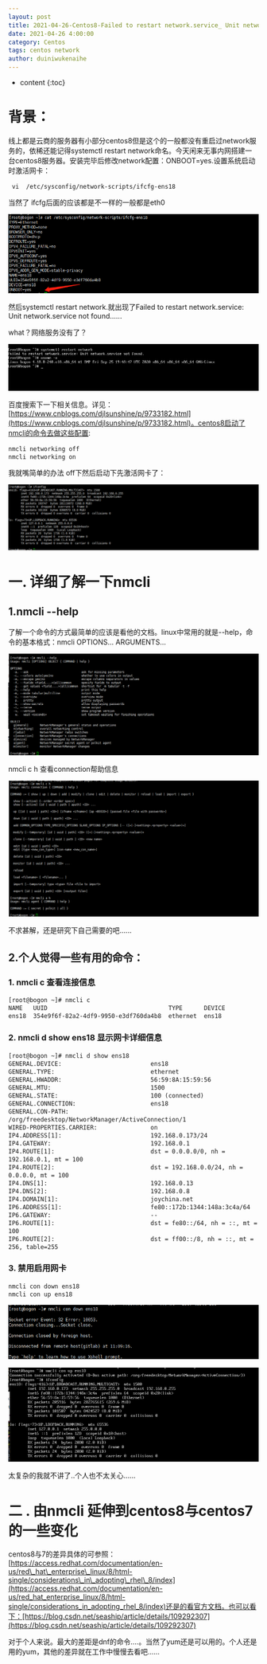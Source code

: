 ```yaml
---
layout: post
title: 2021-04-26-Centos8-Failed to restart network.service_ Unit network.service not found
date: 2021-04-26 4:00:00
category: Centos
tags: centos network
author: duiniwukenaihe
---
```

* content
{:toc}

# 背景：

线上都是云商的服务器有小部分centos8但是这个的一般都没有重启过network服务的，依稀还能记得systemctl restart network命名。今天闲来无事内网搭建一台centos8服务器。安装完毕后修改network配置：ONBOOT=yes.设置系统启动时激活网卡：

```
 vi  /etc/sysconfig/network-scripts/ifcfg-ens18
```

当然了 ifcfg后面的应该都是不一样的一般都是eth0

![image.png](/assets/images/2021/04-26/k5wcylsxhy.png)

然后systemctl  restart network.就出现了Failed to restart network.service: Unit network.service not found......

what？网络服务没有了？

![image.png](/assets/images/2021/04-26/fx6t9vx67h.png)

百度搜索下一下相关信息。详见：[https://www.cnblogs.com/djlsunshine/p/9733182.html](https://www.cnblogs.com/djlsunshine/p/9733182.html)。centos8启动了nmcli的命令去做这些配置:

```
nmcli networking off
nmcli networking on
```

我就嘴简单的办法 off下然后启动下先激活网卡了：

![image.png](/assets/images/2021/04-26/b1twpy1hsn.png)

# 一. 详细了解一下nmcli

## 1.nmcli --help

了解一个命令的方式最简单的应该是看他的文档。linux中常用的就是--help，命令的基本格式：nmcli OPTIONS... ARGUMENTS...

![image.png](/assets/images/2021/04-26/6kj5gpczkj.png)

nmcli c h 查看connection帮助信息

![image.png](/assets/images/2021/04-26/8gjmujm30n.png)

不求甚解，还是研究下自己需要的吧......

## 2.个人觉得一些有用的命令：

### 1. nmcli c 查看连接信息

```
[root@bogon ~]# nmcli c
NAME   UUID                                  TYPE      DEVICE 
ens18  354e9f6f-82a2-4df9-9950-e3df760da4b8  ethernet  ens18  
```

### 2. nmcli d show ens18 显示网卡详细信息

```
[root@bogon ~]# nmcli d show ens18
GENERAL.DEVICE:                         ens18
GENERAL.TYPE:                           ethernet
GENERAL.HWADDR:                         56:59:8A:15:59:56
GENERAL.MTU:                            1500
GENERAL.STATE:                          100 (connected)
GENERAL.CONNECTION:                     ens18
GENERAL.CON-PATH:                       /org/freedesktop/NetworkManager/ActiveConnection/1
WIRED-PROPERTIES.CARRIER:               on
IP4.ADDRESS[1]:                         192.168.0.173/24
IP4.GATEWAY:                            192.168.0.1
IP4.ROUTE[1]:                           dst = 0.0.0.0/0, nh = 192.168.0.1, mt = 100
IP4.ROUTE[2]:                           dst = 192.168.0.0/24, nh = 0.0.0.0, mt = 100
IP4.DNS[1]:                             192.168.0.13
IP4.DNS[2]:                             192.168.0.8
IP4.DOMAIN[1]:                          joychina.net
IP6.ADDRESS[1]:                         fe80::172b:1344:148a:3c4a/64
IP6.GATEWAY:                            --
IP6.ROUTE[1]:                           dst = fe80::/64, nh = ::, mt = 100
IP6.ROUTE[2]:                           dst = ff00::/8, nh = ::, mt = 256, table=255
```

### 3. 禁用启用网卡

```
nmcli con down ens18
nmcli con up ens18
```

![image.png](/assets/images/2021/04-26/avnk4gc98f.png)

![image.png](/assets/images/2021/04-26/o9w6scaqet.png)

太复杂的我就不讲了..个人也不太关心......

# 二 . 由nmcli 延伸到centos8与centos7的一些变化

centos8与7的差异具体的可参照：[https://access.redhat.com/documentation/en-us/red\_hat\_enterprise\_linux/8/html-single/considerations\_in\_adopting\_rhel\_8/index](https://access.redhat.com/documentation/en-us/red_hat_enterprise_linux/8/html-single/considerations_in_adopting_rhel_8/index)还是的看官方文档。也可以看下：[https://blog.csdn.net/seaship/article/details/109292307](https://blog.csdn.net/seaship/article/details/109292307)

对于个人来说。最大的差距是dnf的命令....。当然了yum还是可以用的。个人还是用的yum，其他的差异就在工作中慢慢去看吧......




